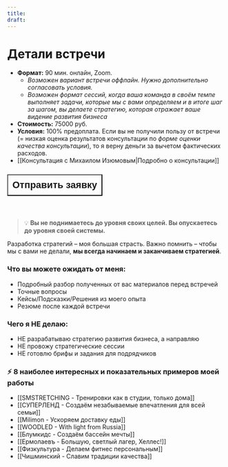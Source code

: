 ```yaml
---
title: 
draft:
---
```

# Детали встречи
- **Формат:** 90 мин. онлайн, Zoom.
	- _Возможен вариант встречи оффлайн. Нужно дополнительно согласовать условия._
	- _Возможен формат сессий, когда ваша команда в своём темпе выполняет задачи, которые мы с вами определяем и в итоге шаг за шагом, вы делаете стратегию, которая отражает ваше видение развития бизнеса_
- **Стоимость:** 75000 руб.
- **Условия:** 100% предоплата. Если вы не получили пользу от встречи (= низкая оценка результатов консультации по _форме оценки качества консультации_), то я верну деньги за вычетом фактических расходов.
- [[Консультация с Михаилом Изюмовым|Подробно о консультации]]

 <div style="display: flex; justify-content: left; cursor: pointer;"> <a href="https://airtable.com/approfG95BL8XenCk/pagpfCZRDbBHEBdTG/form" target="_blank"> <button style=" font-size: 22px; padding: 10px; height: fit-content; margin-top: 10px; margin-bottom: 40px; background: var(--text-accent); font-weight: 600; color: var(--text-on-accent); ">Отправить заявку</button> </a></div> 

> 💡 **Вы не поднимаетесь до уровня своих целей. Вы опускаетесь до уровня своей системы.**

Разработка стратегий – моя большая страсть. Важно помнить – чтобы мы с вами не делали, **мы всегда начинаем и заканчиваем стратегией**.

### Что вы можете ожидать от меня:
- Подробный разбор полученных от вас материалов перед встречей
- Точные вопросы
- Кейсы/Подсказки/Решения из моего опыта
- Резюме после каждой встречи
### Чего я НЕ делаю:
- НЕ разрабатываю стратегию развития бизнеса, а направляю
- НЕ провожу стратегические сессии
- НЕ готовлю брифы и задания для подрядчиков
### ⚡️ 8 наиболее интересных и показательных примеров моей работы
- [[SMSTRETCHING - Тренировки как в студии, только дома]]
- [[СУПЕРЛЕНД - Создаём незабываемые впечатления для всей семьи]]
- [[Milimon - Ускоряем доставку еды]]
- [[WOODLED - With light from Russia]]
- [[Блумкидс - Создаём бассейн мечты]]
- [[Ермолаевъ - Большую, светлый лагер, Хеллес!]]
- [[Физкультура - Делаем фитнес персональным]]
- [[Чишминский - Славим традиции качества]]